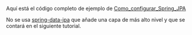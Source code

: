 Aquí está el código completo de ejemplo de [Como_configurar_Spring_JPA](https://chuidiang.org/index.php?title=Spring_Framework_005_-_Como_configurar_Spring_JPA)

No se usa [spring-data-jpa](https://spring.io/projects/spring-data-jpa) que añade una capa de más alto nivel y que se contará en el siguiente tutorial.
